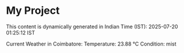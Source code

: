 # My Project

This content is dynamically generated in Indian Time (IST): 2025-07-20 01:25:12 IST


Current Weather in Coimbatore:
Temperature: 23.88 °C
Condition: mist
